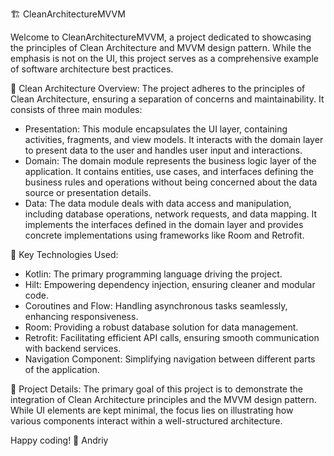 🏗️ CleanArchitectureMVVM

Welcome to CleanArchitectureMVVM, a project dedicated to showcasing the principles of Clean Architecture and MVVM design pattern. While the emphasis is not on the UI, this project serves as a comprehensive example of software architecture best practices.

🧱 Clean Architecture Overview:
The project adheres to the principles of Clean Architecture, ensuring a separation of concerns and maintainability. It consists of three main modules:

- Presentation: This module encapsulates the UI layer, containing activities, fragments, and view models. It interacts with the domain layer to present data to the user and handles user input and interactions.
- Domain: The domain module represents the business logic layer of the application. It contains entities, use cases, and interfaces defining the business rules and operations without being concerned about the data source or presentation details.
- Data: The data module deals with data access and manipulation, including database operations, network requests, and data mapping. It implements the interfaces defined in the domain layer and provides concrete implementations using frameworks like Room and Retrofit.

🚀 Key Technologies Used:
- Kotlin: The primary programming language driving the project.
- Hilt: Empowering dependency injection, ensuring cleaner and modular code.
- Coroutines and Flow: Handling asynchronous tasks seamlessly, enhancing responsiveness.
- Room: Providing a robust database solution for data management.
- Retrofit: Facilitating efficient API calls, ensuring smooth communication with backend services.
- Navigation Component: Simplifying navigation between different parts of the application.

📝 Project Details:
The primary goal of this project is to demonstrate the integration of Clean Architecture principles and the MVVM design pattern. While UI elements are kept minimal, the focus lies on illustrating how various components interact within a well-structured architecture.

Happy coding! 🌟
Andriy
